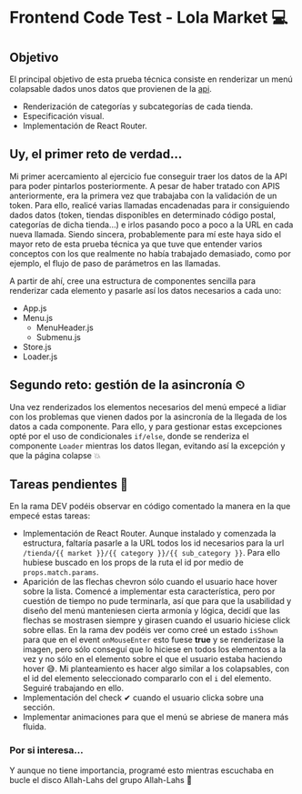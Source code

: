 # Frontend Code Test - Lola Market 💻

## Objetivo

El principal objetivo de esta prueba técnica consiste en renderizar un menú colapsable dados unos datos que provienen de la [api](https://api.comprea.com/v7/).

- Renderización de categorías y subcategorías de cada tienda.
- Especificación visual.
- Implementación de React Router.

## Uy, el primer reto de verdad...

Mi primer acercamiento al ejercicio fue conseguir traer los datos de la API para poder pintarlos posteriormente. A pesar de haber tratado con APIS anteriormente, era la primera vez que trabajaba con la validación de un token. Para ello, realicé varias llamadas encadenadas para ir consiguiendo dados datos (token, tiendas disponibles en determinado código postal, categorías de dicha tienda...) e irlos pasando poco a poco a la URL en cada nueva llamada. Siendo sincera, probablemente para mí este haya sido el mayor reto de esta prueba técnica ya que tuve que entender varios conceptos con los que realmente no había trabajado demasiado, como por ejemplo, el flujo de paso de parámetros en las llamadas.

A partir de ahí, cree una estructura de componentes sencilla para renderizar cada elemento y pasarle así los datos necesarios a cada uno:

- App.js
- Menu.js
  - MenuHeader.js
  - Submenu.js
- Store.js
- Loader.js

## Segundo reto: gestión de la asincronía ⏲

Una vez renderizados los elementos necesarios del menú empecé a lidiar con los problemas que vienen dados por la asincronía de la llegada de los datos a cada componente. Para ello, y para gestionar estas excepciones opté por el uso de condicionales `if/else`, donde se renderiza el componente `Loader` mientras los datos llegan, evitando así la excepción y que la página colapse 💥

## Tareas pendientes 📝

En la rama DEV podéis observar en código comentado la manera en la que empecé estas tareas:

- Implementación de React Router. Aunque instalado y comenzada la estructura, faltaría pasarle a la URL todos los id necesarios para la url `/tienda/{{ market }}/{{ category }}/{{ sub_category }}`. Para ello hubiese buscado en los props de la ruta el id por medio de `props.match.params`.
- Aparición de las flechas chevron sólo cuando el usuario hace hover sobre la lista. Comencé a implementar esta característica, pero por cuestión de tiempo no pude terminarla, así que para que la usabilidad y diseño del menú manteniesen cierta armonía y lógica, decidí que las flechas se mostrasen siempre y girasen cuando el usuario hiciese click sobre ellas. En la rama dev podéis ver como creé un estado `isShown` para que en el event `onMouseEnter` esto fuese **true** y se renderizase la imagen, pero sólo conseguí que lo hiciese en todos los elementos a la vez y no sólo en el elemento sobre el que el usuario estaba haciendo hover 😅. Mi planteamiento es hacer algo similar a los colapsables, con el id del elemento seleccionado compararlo con el `i` del elemento. Seguiré trabajando en ello.
- Implementación del check ✔ cuando el usuario clicka sobre una sección.
- Implementar animaciones para que el menú se abriese de manera más fluida.

### Por si interesa...

Y aunque no tiene importancia, programé esto mientras escuchaba en bucle el disco Allah-Lahs del grupo Allah-Lahs 🎵
